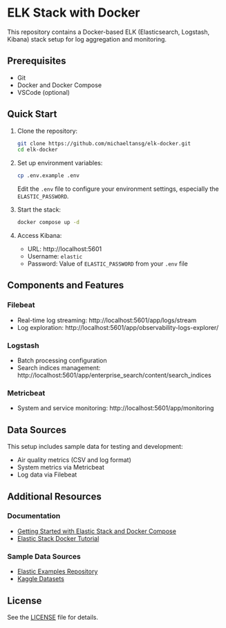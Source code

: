 # ELK Stack with Docker

This repository contains a Docker-based ELK (Elasticsearch, Logstash, Kibana) stack setup for log aggregation and monitoring.

## Prerequisites

- Git
- Docker and Docker Compose
- VSCode (optional)

## Quick Start

1. Clone the repository:
   ```bash
   git clone https://github.com/michaeltansg/elk-docker.git
   cd elk-docker
   ```

2. Set up environment variables:
   ```bash
   cp .env.example .env
   ```
   Edit the `.env` file to configure your environment settings, especially the `ELASTIC_PASSWORD`.

3. Start the stack:
   ```bash
   docker compose up -d
   ```

4. Access Kibana:
   - URL: http://localhost:5601
   - Username: `elastic`
   - Password: Value of `ELASTIC_PASSWORD` from your `.env` file

## Components and Features

### Filebeat
- Real-time log streaming: http://localhost:5601/app/logs/stream
- Log exploration: http://localhost:5601/app/observability-logs-explorer/

### Logstash
- Batch processing configuration
- Search indices management: http://localhost:5601/app/enterprise_search/content/search_indices

### Metricbeat
- System and service monitoring: http://localhost:5601/app/monitoring

## Data Sources
This setup includes sample data for testing and development:
- Air quality metrics (CSV and log format)
- System metrics via Metricbeat
- Log data via Filebeat

## Additional Resources

### Documentation
- [Getting Started with Elastic Stack and Docker Compose](https://www.elastic.co/blog/getting-started-with-the-elastic-stack-and-docker-compose)
- [Elastic Stack Docker Tutorial](https://github.com/elkninja/elastic-stack-docker-part-one)

### Sample Data Sources
- [Elastic Examples Repository](https://github.com/elastic/examples)
- [Kaggle Datasets](https://www.kaggle.com/)

## License

See the [LICENSE](LICENSE) file for details.
